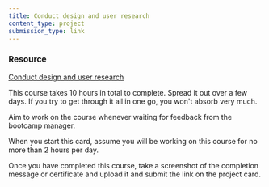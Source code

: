 ```yaml
---
title: Conduct design and user research
content_type: project
submission_type: link
---
```


### Resource
[Conduct design and user research](https://openclassrooms.com/en/courses/4555276-conduct-design-and-user-research)

This course takes 10 hours in total to complete. Spread it out over a few days. If you try to get through it all in one go, you won't absorb very much.

Aim to work on the course whenever waiting for feedback from the bootcamp manager.

When you start this card, assume you will be working on this course for no more than 2 hours per day.

Once you have completed this course, take a screenshot of the completion message or certificate and upload it and submit the link on the project card.
